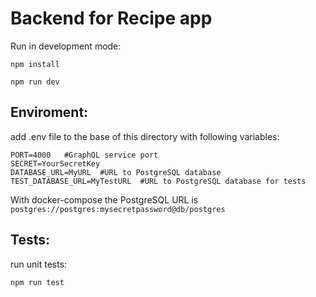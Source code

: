 # Backend for Recipe app

Run in development mode:
```
npm install

npm run dev
```

## Enviroment:

add .env file to the base of this directory with following variables:
```
PORT=4000   #GraphQL service port
SECRET=YourSecretKey
DATABASE_URL=MyURL  #URL to PostgreSQL database
TEST_DATABASE_URL=MyTestURL  #URL to PostgreSQL database for tests
```
With docker-compose the PostgreSQL URL is `postgres://postgres:mysecretpassword@db/postgres`


## Tests:

run unit tests:
```
npm run test
```